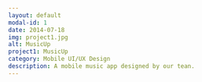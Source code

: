 ```yaml
---
layout: default
modal-id: 1
date: 2014-07-18
img: project1.jpg
alt: MusicUp
project1: MusicUp
category: Mobile UI/UX Design
description: A mobile music app designed by our tean.
---
```


